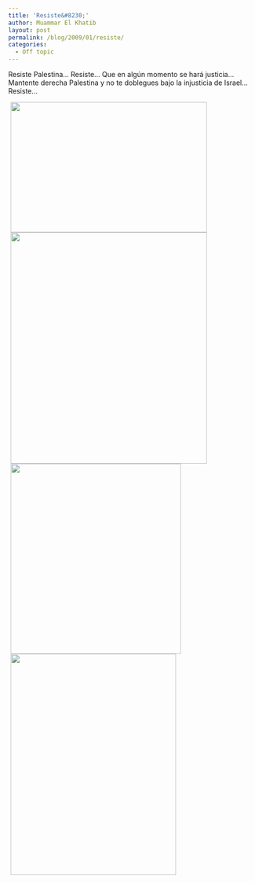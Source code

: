 ```yaml
---
title: 'Resiste&#8230;'
author: Muammar El Khatib
layout: post
permalink: /blog/2009/01/resiste/
categories:
  - Off topic
---
```

Resiste Palestina&#8230; Resiste&#8230; Que en algún momento se hará justicia&#8230; Mantente derecha Palestina y no te doblegues bajo la injusticia de Israel&#8230; Resiste&#8230;  
<!-- s9ymdb:29 -->

<img class="serendipity_image_left" width="400" height="265" style="float: left; border: 0px; padding-left: 5px; padding-right: 5px;" src="/blog/uploads/bandera2Bpalestina5B15D.JPG" alt="" />  
<!-- s9ymdb:30 -->

<img class="serendipity_image_left" width="400" height="471" style="float: left; border: 0px; padding-left: 5px; padding-right: 5px;" src="/blog/uploads/Solidaridad_con_palestina.jpg" alt="" />  
<!-- s9ymdb:31 -->

<img class="serendipity_image_left" width="347" height="387" style="float: left; border: 0px; padding-left: 5px; padding-right: 5px;" src="/blog/uploads/palestina13g.jpg" alt="" />  
<!-- s9ymdb:33 -->

<img class="serendipity_image_left" width="337" height="450" style="float: left; border: 0px; padding-left: 5px; padding-right: 5px;" src="/blog/uploads/Palestina-tank_kids.jpg" alt="" />